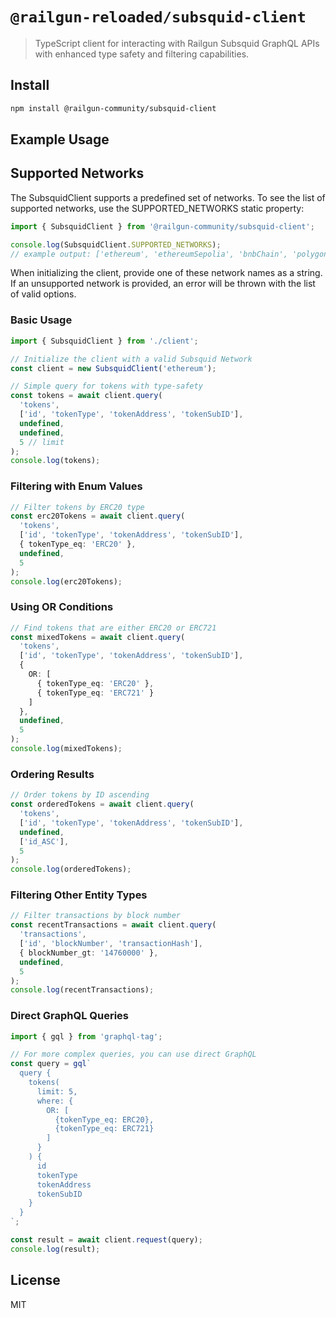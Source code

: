 # `@railgun-reloaded/subsquid-client`

> TypeScript client for interacting with Railgun Subsquid GraphQL APIs with enhanced type safety and filtering capabilities.

## Install

```bash
npm install @railgun-community/subsquid-client
```

## Example Usage

## Supported Networks

The SubsquidClient supports a predefined set of networks. To see the list of supported networks, use the SUPPORTED_NETWORKS static property:

```typescript
import { SubsquidClient } from '@railgun-community/subsquid-client';

console.log(SubsquidClient.SUPPORTED_NETWORKS);
// example output: ['ethereum', 'ethereumSepolia', 'bnbChain', 'polygon', 'arbitrum']
```

When initializing the client, provide one of these network names as a string. If an unsupported network is provided, an error will be thrown with the list of valid options.

### Basic Usage

```typescript
import { SubsquidClient } from './client';

// Initialize the client with a valid Subsquid Network
const client = new SubsquidClient('ethereum');

// Simple query for tokens with type-safety
const tokens = await client.query(
  'tokens',
  ['id', 'tokenType', 'tokenAddress', 'tokenSubID'],
  undefined,
  undefined,
  5 // limit
);
console.log(tokens);
```

### Filtering with Enum Values

```typescript
// Filter tokens by ERC20 type
const erc20Tokens = await client.query(
  'tokens',
  ['id', 'tokenType', 'tokenAddress', 'tokenSubID'],
  { tokenType_eq: 'ERC20' },
  undefined,
  5
);
console.log(erc20Tokens);
```

### Using OR Conditions

```typescript
// Find tokens that are either ERC20 or ERC721
const mixedTokens = await client.query(
  'tokens',
  ['id', 'tokenType', 'tokenAddress', 'tokenSubID'],
  {
    OR: [
      { tokenType_eq: 'ERC20' },
      { tokenType_eq: 'ERC721' }
    ]
  },
  undefined,
  5
);
console.log(mixedTokens);
```

### Ordering Results

```typescript
// Order tokens by ID ascending
const orderedTokens = await client.query(
  'tokens',
  ['id', 'tokenType', 'tokenAddress', 'tokenSubID'],
  undefined,
  ['id_ASC'],
  5
);
console.log(orderedTokens);
```

### Filtering Other Entity Types

```typescript
// Filter transactions by block number
const recentTransactions = await client.query(
  'transactions',
  ['id', 'blockNumber', 'transactionHash'],
  { blockNumber_gt: '14760000' },
  undefined,
  5
);
console.log(recentTransactions);
```

### Direct GraphQL Queries

```typescript
import { gql } from 'graphql-tag';

// For more complex queries, you can use direct GraphQL
const query = gql`
  query {
    tokens(
      limit: 5, 
      where: { 
        OR: [
          {tokenType_eq: ERC20}, 
          {tokenType_eq: ERC721}
        ]
      }
    ) {
      id
      tokenType
      tokenAddress
      tokenSubID
    }
  }
`;

const result = await client.request(query);
console.log(result);
```

## License

MIT
